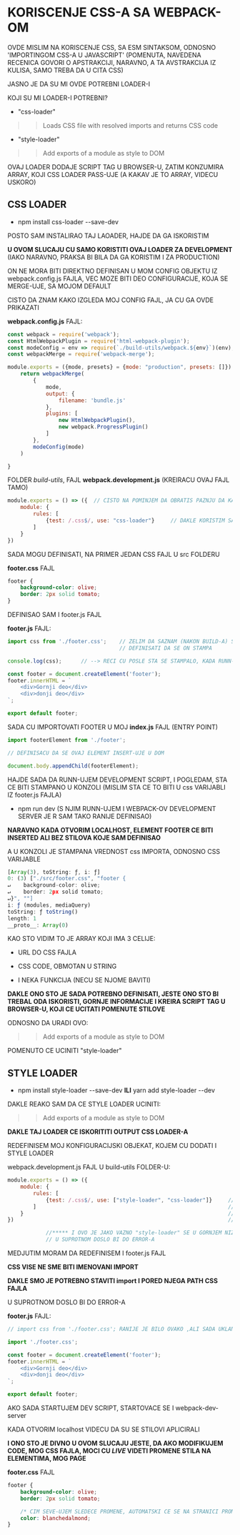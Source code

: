 # KORISCENJE CSS-A SA WEBPACK-OM

OVDE MISLIM NA KORISCENJE CSS, SA ESM SINTAKSOM, ODNOSNO 'IMPORTINGOM CSS-A U JAVASCRIPT' (POMENUTA, NAVEDENA RECENICA GOVORI O APSTRAKCIJI, NARAVNO, A TA AVSTRAKCIJA IZ KULISA, SAMO TREBA DA U CITA CSS)

JASNO JE DA SU MI OVDE POTREBNI LOADER-I

KOJI SU MI LOADER-I POTREBNI?

- "css-loader"

>> Loads CSS file with resolved imports and returns CSS code

- "style-loader"

>> Add exports of a module as style to DOM

OVAJ LOADER DODAJE SCRIPT TAG U BROWSER-U, ZATIM KONZUMIRA ARRAY, KOJI CSS LOADER PASS-UJE (A KAKAV JE TO ARRAY, VIDECU USKORO)

## CSS LOADER

- npm install css-loader --save-dev

POSTO SAM INSTALIRAO TAJ LAOADER, HAJDE DA GA ISKORISTIM

**U OVOM SLUCAJU CU SAMO KORISTITI OVAJ LOADER ZA DEVELOPMENT** (IAKO NARAVNO, PRAKSA BI BILA DA GA KORISTIM I ZA PRODUCTION)

ON NE MORA BITI DIREKTNO DEFINISAN U MOM CONFIG OBJEKTU IZ webpack.config.js FAJLA, VEC MOZE BITI DEO CONFIGURACIJE, KOJA SE MERGE-UJE, SA MOJOM DEFAULT

CISTO DA ZNAM KAKO IZGLEDA MOJ CONFIG FAJL, JA CU GA OVDE PRIKAZATI

**webpack.config.js** FAJL:

```javascript
const webpack = require('webpack');
const HtmlWebpackPlugin = require('html-webpack-plugin');
const modeConfig = env => require(`./build-utils/webpack.${env}`)(env);
const webpackMerge = require('webpack-merge');

module.exports = ({mode, presets} = {mode: "production", presets: []}) => {
    return webpackMerge(
        {
            mode,
            output: {
                filename: 'bundle.js'
            },
            plugins: [
                new HtmlWebpackPlugin(),
                new webpack.ProgressPlugin()
            ]
        },
        modeConfig(mode)
    )

}

```

FOLDER *build-utils*, FAJL **webpack.development.js** (KREIRACU OVAJ FAJL TAMO)

```javascript
module.exports = () => ({  // CISTO NA POMINJEM DA OBRATIS PAZNJU DA KADA OVAKO U ZAGRADU STAVIS OBJEKAT U ARROW FUNKCIJI, TO ZNACI DA RETURN-UJES OBJEKAT
    module: {
        rules: [
            {test: /.css$/, use: "css-loader"}     // DAKLE KORISTIM SAMO CSS LOADER
        ]
    }
})
```

SADA MOGU DEFINISATI, NA PRIMER JEDAN CSS FAJL U src FOLDERU

**footer.css** FAJL

```css
footer {
    background-color: olive;
    border: 2px solid tomato;
}
```

DEFINISAO SAM I footer.js FAJL

**footer.js** FAJL:

```javascript
import css from './footer.css';    // ZELIM DA SAZNAM (NAKON BUILD-A) STA JE USTVARI OVAJ IMPORT, I ZATO CU 
                                   // DEFINISATI DA SE ON STAMPA

console.log(css);      // --> RECI CU POSLE STA SE STAMPALO, KADA RUNN-UJEM DEVELOPMENT SCRIPT

const footer = document.createElement('footer');
footer.innerHTML = `
    <div>Gornji deo</div>
    <div>donji deo</div>
`;

export default footer;

```

SADA CU IMPORTOVATI FOOTER U MOJ **index.js** FAJL (ENTRY POINT)

```javascript
import footerElement from './footer';

// DEFINISACU DA SE OVAJ ELEMENT INSERT-UJE U DOM

document.body.appendChild(footerElement);

```

HAJDE SADA DA RUNN-UJEM DEVELOPMENT SCRIPT, I POGLEDAM, STA CE BITI STAMPANO U KONZOLI (MISLIM STA CE TO BITI U css VARIJABLI IZ footer.js FAJLA)

- npm run dev (S NJIM RUNN-UJEM I WEBPACK-OV DEVELOPMENT SERVER JE R SAM TAKO RANIJE DEFINISAO)

**NARAVNO KADA OTVORIM LOCALHOST, ELEMENT FOOTER CE BITI INSERTED ALI BEZ STILOVA KOJE SAM DEFINISAO**

A U KONZOLI JE STAMPANA VREDNOST css IMPORTA, ODNOSNO CSS VARIJABLE

```javascript
[Array(3), toString: ƒ, i: ƒ]
0: (3) ["./src/footer.css", "footer {
↵    background-color: olive;
↵    border: 2px solid tomato;
↵}", ""]
i: ƒ (modules, mediaQuery)
toString: ƒ toString()
length: 1
__proto__: Array(0)
```

KAO STO VIDIM TO JE ARRAY KOJI IMA 3 CELIJE:

- URL DO CSS FAJLA

- CSS CODE, OBMOTAN U STRING

- I NEKA FUNKCIJA (NECU SE NJOME BAVITI)

**DAKLE ONO STO JE SADA POTREBNO DEFINISATI, JESTE ONO STO BI TREBAL ODA ISKORISTI, GORNJE INFORMACIJE I KREIRA SCRIPT TAG U BROWSER-U, KOJI CE UCITATI POMENUTE STILOVE**

ODNOSNO DA URADI OVO:

>> Add exports of a module as style to DOM

POMENUTO CE UCINITI "style-loader"

## STYLE LOADER

- npm install style-loader --save-dev **ILI** yarn add style-loader --dev

DAKLE REAKO SAM DA CE STYLE LOADER UCINITI:

>> Add exports of a module as style to DOM

**DAKLE TAJ LOADER CE ISKORITITI OUTPUT CSS LOADER-A**

REDEFINISEM MOJ KONFIGURACIJSKI OBJEKAT, KOJEM CU DODATI I STYLE LOADER

webpack.development.js FAJL U build-utils FOLDER-U:

```javascript
module.exports = () => ({
    module: {
        rules: [
            {test: /.css$/, use: ["style-loader", "css-loader"]}     // DAKLE RANIJE JE SAMO "css-loader" BIO
        ]                                                            // VREDNOST use PROPERTIJA
    }                                                                // ALI TO MOZE BITI I NIZ, U KOJEM DEFINISEM DA SE KORISTE DVA
})                                                                   // LOADERA ZA CSS (DAKLE DODAO SAM style-loader NA OVAJ NACIN)

            //***** I OVO JE JAKO VAZNO "style-loader" SE U GORNJEM NIZU MORA NACI U NULTOJ CELIJI, DAKLE PRE "css-loader" - A
            // U SUPROTNOM DOSLO BI DO ERROR-A
```

MEDJUTIM MORAM DA REDEFINISEM I footer.js FAJL

**CSS VISE NE SME BITI IMENOVANI IMPORT**

**DAKLE SMO JE POTREBNO STAVITI import I PORED NJEGA PATH CSS FAJLA**

U SUPROTNOM DOSLO BI DO ERROR-A

**footer.js** FAJL:

```javascript
// import css from './footer.css'; RANIJE JE BILO OVAKO ,ALI SADA UKLANJAM css VARIJABLU

import './footer.css';

const footer = document.createElement('footer');
footer.innerHTML = `
    <div>Gornji deo</div>
    <div>donji deo</div>
`;

export default footer;

```

AKO SADA STARTUJEM DEV SCRIPT, STARTOVACE SE I webpack-dev-server

KADA OTVORIM localhost VIDECU DA SU SE STILOVI APLICIRALI

**I ONO STO JE DIVNO U OVOM SLUCAJU JESTE, DA AKO MODIFIKUJEM CODE, MOG CSS FAJLA, MOCI CU *LIVE* VIDETI PROMENE STILA NA ELEMENTIMA, MOG PAGE**

**footer.css** FAJL

```css
footer {
    background-color: olive;
    border: 2px solid tomato;

    /* CIM SEVE-UJEM SLEDECE PROMENE, AUTOMATSKI CE SE NA STRANICI PROMENITI STIL */
    color: blanchedalmond;
}
```